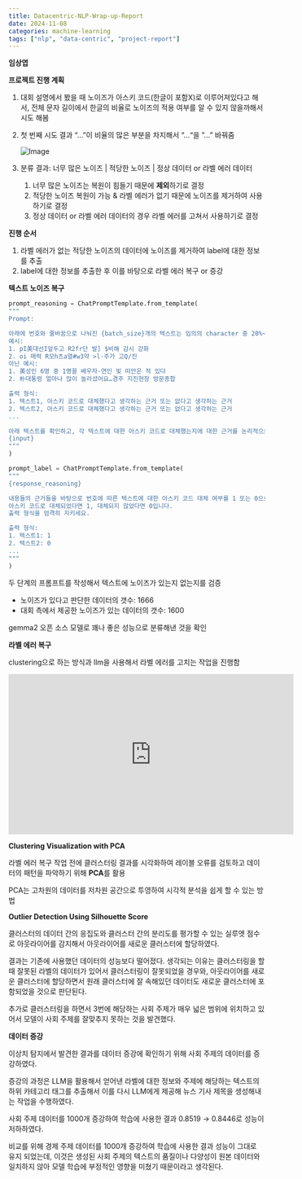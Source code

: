 ```yaml
---
title: Datacentric-NLP-Wrap-up-Report
date: 2024-11-08
categories: machine-learning
tags: ["nlp", "data-centric", "project-report"]
---
```


**임상엽**

**프로젝트 진행 계획**

1. 대회 설명에서 봤을 때 노이즈가 아스키 코드(한글이 포함X)로 이루어져있다고 해서, 전체 문자 길이에서 한글의 비율로 노이즈의 적용 여부를 알 수 있지 않을까해서 시도 해봄
2. 첫 번째 시도 결과 “…”이 비율의 많은 부분을 차지해서 “...“을 ”…” 바꿔줌

   ![Image](https://i.imgur.com/2zjfNhu.png)

3. 분류 결과: 너무 많은 노이즈 | 적당한 노이즈 | 정상 데이터 or 라벨 에러 데이터
   1. 너무 많은 노이즈는 복원이 힘들기 때문에 **제외**하기로 결정
   2. 적당한 노이즈 복원이 가능 & 라벨 에러가 없기 때문에 노이즈를 제거하여 사용하기로 결정
   3. 정상 데이터 or 라벨 에러 데이터의 경우 라벨 에러를 고쳐서 사용하기로 결정

**진행 순서**

1. 라벨 에러가 없는 적당한 노이즈의 데이터에 노이즈를 제거하여 label에 대한 정보를 추출
2. label에 대한 정보를 추출한 후 이를 바탕으로 라벨 에러 복구 or 증강

**텍스트 노이즈 복구**

```python
prompt_reasoning = ChatPromptTemplate.from_template(
"""
Prompt:

아래에 번호와 줄바꿈으로 나눠진 {batch_size}개의 텍스트는 임의의 character 중 20%~80%를 한글을 제외한 다른 아스키 코드로 대체한 텍스트가 껴있습니다. 한글을 제외한 다른 아스키 코드로 대체한 텍스트는 다음과 같습니다.
예시:
1. pI美대선I앞두고 R2fr단 발] $비해 감시 강화
2. oi 매력 R모h츠a열#w3약 >l·주가 고Q/진
아닌 예시:
1. 美성인 6명 중 1명꼴 배우자·연인 빚 떠안은 적 있다
2. 朴대통령 얼마나 많이 놀라셨어요…경주 지진현장 방문종합

출력 형식:
1. 텍스트1, 아스키 코드로 대체했다고 생각하는 근거 또는 없다고 생각하는 근거
2. 텍스트2, 아스키 코드로 대체했다고 생각하는 근거 또는 없다고 생각하는 근거
...

아래 텍스트를 확인하고, 각 텍스트에 대한 아스키 코드로 대체했는지에 대한 근거를 논리적으로 밝혀주세요. (주어진 텍스트 갯수={batch_size}):
{input}
"""
)

prompt_label = ChatPromptTemplate.from_template(
"""
{response_reasoning}

내용들의 근거들을 바탕으로 번호에 따른 텍스트에 대한 아스키 코드 대체 여부를 1 또는 0으로 분류해 주세요.
아스키 코드로 대체되었다면 1, 대체되지 않았다면 0입니다.
출력 형식을 엄격히 지키세요.

출력 형식:
1. 텍스트1: 1
2. 텍스트2: 0
...
"""
)
```

두 단계의 프롬프트를 작성해서 텍스트에 노이즈가 있는지 없는지를 검증

- 노이즈가 있다고 판단한 데이터의 갯수: 1666
- 대회 측에서 제공한 노이즈가 있는 데이터의 갯수: 1600

gemma2 오픈 소스 모델로 꽤나 좋은 성능으로 분류해낸 것을 확인

**라벨 에러 복구**

clustering으로 하는 방식과 llm을 사용해서 라벨 에러를 고치는 작업을 진행함

<iframe width="560" height="315" src="https://www.youtube.com/embed/3m0wHz-PYVU?si=UOGgSRqSmaUAOCNh" title="YouTube video player" frameborder="0" allow="accelerometer; autoplay; clipboard-write; encrypted-media; gyroscope; picture-in-picture; web-share" referrerpolicy="strict-origin-when-cross-origin" allowfullscreen></iframe>

**Clustering Visualization with PCA**

라벨 에러 복구 작업 전에 클러스터링 결과를 시각화하여 레이블 오류를 검토하고 데이터의 패턴을 파악하기 위해 **PCA**를 활용

PCA는 고차원의 데이터를 저차원 공간으로 투영하여 시각적 분석을 쉽게 할 수 있는 방법

**Outlier Detection Using Silhouette Score**

클러스터의 데이터 간의 응집도와 클러스터 간의 분리도를 평가할 수 있는 실루엣 점수로 아웃라이어를 감지해서 아웃라이어를 새로운 클러스터에 할당하였다.

결과는 기존에 사용했던 데이터의 성능보다 떨어졌다. 생각되는 이유는 클러스터링을 할 때 잘못된 라벨의 데이터가 있어서 클러스터링이 잘못되었을 경우와, 아웃라이어를 새로운 클러스터에 할당하면서 원래 클러스터에 잘 속해있던 데이터도 새로운 클러스터에 포함되었을 것으로 판단된다.

추가로 클러스터링을 하면서 3번에 해당하는 사회 주제가 매우 넓은 범위에 위치하고 있어서 모델이 사회 주제를 잘맞추지 못하는 것을 발견했다.

**데이터 증강**

이상치 탐지에서 발견한 결과를 데이터 증강에 확인하기 위해 사회 주제의 데이터를 증강하였다.

증강의 과정은 LLM을 활용해서 얻어낸 라벨에 대한 정보와 주제에 해당하는 텍스트의 하위 카테고리 태그를 추출해서 이를 다시 LLM에게 제공해 뉴스 기사 제목을 생성해내는 작업을 수행하였다.

사회 주제 데이터를 1000개 증강하여 학습에 사용한 결과 0.8519 → 0.8446로 성능이 저하하였다.

비교를 위해 경제 주제 데이터를 1000개 증강하여 학습에 사용한 결과 성능이 그대로 유지 되었는데, 이것은 생성된 사회 주제의 텍스트의 품질이나 다양성이 원본 데이터와 일치하지 않아 모델 학습에 부정적인 영향을 미쳤기 때문이라고 생각된다.
